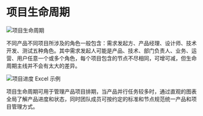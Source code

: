 # 项目生命周期

![项目生命周期](https://ngte-superbed.oss-cn-beijing.aliyuncs.com/item/rreuJs.png)

不同产品不同项目所涉及的角色一般包含：需求发起方、产品经理、设计师、技术开发、测试五种角色。其中需求发起人可能是产品、技术、部门负责人、业务、运营、用户任意一个或多个角色，每个项目包含的节点不尽相同，可增可减，但生命周期主线并不会有太大的差异。

![项目进度 Excel 示例](https://ngte-superbed.oss-cn-beijing.aliyuncs.com/item/rrm0hj.png)

项目生命周期可用于管理产品项目排期，当产品并行任务较多时，通过直观的图表全局了解产品进度和状态，同时团队成员可按约定的标准和节点规范统一产品和项目管理方式。
